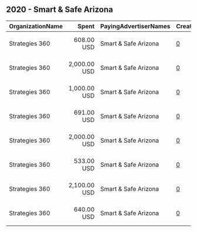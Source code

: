 ## 2020 - Smart & Safe Arizona 
|OrganizationName|Spent|PayingAdvertiserNames|CreativeUrls|Impressions|Genders|AgeBrackets|CountryCodes|BillingAddresses|CandidateBallotInformation|
|:---|---:|:---|:---|---:|:---|:---|:---|:---|:---|
|Strategies 360|608.00 USD|Smart & Safe Arizona|[0](https://www.snap.com/political-ads/asset/9b969268e9c284be9a1f562b64d6a2406a203a0f93a46389c96121b262c0c7df?mediaType=mp4)|85,232||18+|united states|"1505 Westlake Ave N Suite 1000,Seattle,98109,US"|Smart and Safe Arizona|
|Strategies 360|2,000.00 USD|Smart & Safe Arizona|[0](https://www.snap.com/political-ads/asset/5f120c7d9e5522155ed02036712e2c3c13d21e2d8d8c22006e0908a46e27346d?mediaType=mp4)|275,536||18+|united states|"1505 Westlake Ave N Suite 1000,Seattle,98109,US"|Smart and Safe Arizona|
|Strategies 360|1,000.00 USD|Smart & Safe Arizona|[0](https://www.snap.com/political-ads/asset/5f120c7d9e5522155ed02036712e2c3c13d21e2d8d8c22006e0908a46e27346d?mediaType=mp4)|249,402||18+|united states|"1505 Westlake Ave N Suite 1000,Seattle,98109,US"|Smart and Safe Arizona|
|Strategies 360|691.00 USD|Smart & Safe Arizona|[0](https://www.snap.com/political-ads/asset/5f120c7d9e5522155ed02036712e2c3c13d21e2d8d8c22006e0908a46e27346d?mediaType=mp4)|177,044||18+|united states|"1505 Westlake Ave N Suite 1000,Seattle,98109,US"|Smart and Safe Arizona|
|Strategies 360|2,000.00 USD|Smart & Safe Arizona|[0](https://www.snap.com/political-ads/asset/5f120c7d9e5522155ed02036712e2c3c13d21e2d8d8c22006e0908a46e27346d?mediaType=mp4)|581,461||18+|united states|"1505 Westlake Ave N Suite 1000,Seattle,98109,US"|Smart and Safe Arizona|
|Strategies 360|533.00 USD|Smart & Safe Arizona|[0](https://www.snap.com/political-ads/asset/9b969268e9c284be9a1f562b64d6a2406a203a0f93a46389c96121b262c0c7df?mediaType=mp4)|68,887||18+|united states|"1505 Westlake Ave N Suite 1000,Seattle,98109,US"|Smart and Safe Arizona|
|Strategies 360|2,100.00 USD|Smart & Safe Arizona|[0](https://www.snap.com/political-ads/asset/9bf9bebcf5611c5449fe7457a17f9f3a913033d016d401dfb0d10ac710963803?mediaType=mp4)|912,653||18+|united states|"1505 Westlake Ave N Suite 1000,Seattle,98109,US"|Smart and Safe Arizona|
|Strategies 360|640.00 USD|Smart & Safe Arizona|[0](https://www.snap.com/political-ads/asset/5f120c7d9e5522155ed02036712e2c3c13d21e2d8d8c22006e0908a46e27346d?mediaType=mp4)|187,897||18+|united states|"1505 Westlake Ave N Suite 1000,Seattle,98109,US"|Smart and Safe Arizona|
